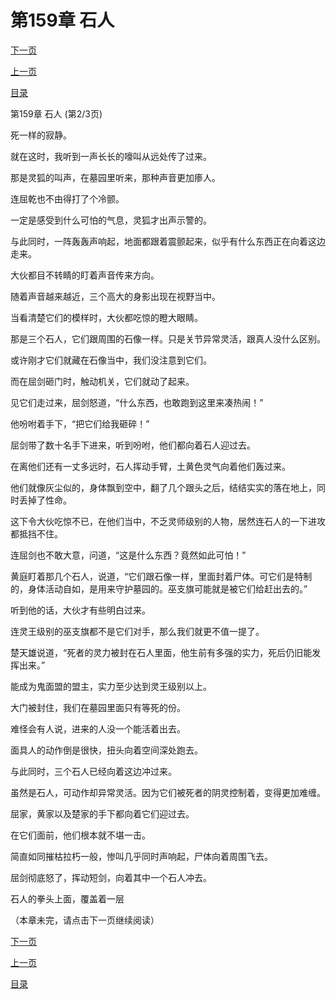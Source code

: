 <h1>第159章   石人</h1>
            <div><p><a href="./476_%E7%AC%AC159%E7%AB%A0_%E7%9F%B3%E4%BA%BA.md">下一页</a></p><p><a href="./474_%E7%AC%AC159%E7%AB%A0_%E7%9F%B3%E4%BA%BA.md">上一页</a></p><p><a href="../">目录</a></p></div>
            <div><p>第159章   石人 (第2/3页)</p><p>死一样的寂静。</p><p>就在这时，我听到一声长长的嚎叫从远处传了过来。</p><p>那是灵狐的叫声，在墓园里听来，那种声音更加瘆人。</p><p>连屈乾也不由得打了个冷颤。</p><p>一定是感受到什么可怕的气息，灵狐才出声示警的。</p><p>与此同时，一阵轰轰声响起，地面都跟着震颤起来，似乎有什么东西正在向着这边走来。</p><p>大伙都目不转睛的盯着声音传来方向。</p><p>随着声音越来越近，三个高大的身影出现在视野当中。</p><p>当看清楚它们的模样时，大伙都吃惊的瞪大眼睛。</p><p>那是三个石人，它们跟周围的石像一样。只是关节异常灵活，跟真人没什么区别。</p><p>或许刚才它们就藏在石像当中，我们没注意到它们。</p><p>而在屈剑砸门时，触动机关，它们就动了起来。</p><p>见它们走过来，屈剑怒道，“什么东西，也敢跑到这里来凑热闹！”</p><p>他吩咐着手下，“把它们给我砸碎！”</p><p>屈剑带了数十名手下进来，听到吩咐，他们都向着石人迎过去。</p><p>在离他们还有一丈多远时，石人挥动手臂，土黄色灵气向着他们轰过来。</p><p>他们就像灰尘似的，身体飘到空中，翻了几个跟头之后，结结实实的落在地上，同时丢掉了性命。</p><p>这下令大伙吃惊不已，在他们当中，不乏灵师级别的人物，居然连石人的一下进攻都抵挡不住。</p><p>连屈剑也不敢大意，问道，“这是什么东西？竟然如此可怕！”</p><p>黄庭盯着那几个石人，说道，“它们跟石像一样，里面封着尸体。可它们是特制的，身体活动自如，是用来守护墓园的。巫支旗可能就是被它们给赶出去的。”</p><p>听到他的话，大伙才有些明白过来。</p><p>连灵王级别的巫支旗都不是它们对手，那么我们就更不值一提了。</p><p>楚天雄说道，“死者的灵力被封在石人里面，他生前有多强的实力，死后仍旧能发挥出来。”</p><p>能成为鬼面盟的盟主，实力至少达到灵王级别以上。</p><p>大门被封住，我们在墓园里面只有等死的份。</p><p>难怪会有人说，进来的人没一个能活着出去。</p><p>面具人的动作倒是很快，扭头向着空间深处跑去。</p><p>与此同时，三个石人已经向着这边冲过来。</p><p>虽然是石人，可动作却异常灵活。因为它们被死者的阴灵控制着，变得更加难缠。</p><p>屈家，黄家以及楚家的手下都向着它们迎过去。</p><p>在它们面前，他们根本就不堪一击。</p><p>简直如同摧枯拉朽一般，惨叫几乎同时声响起，尸体向着周围飞去。</p><p>屈剑彻底怒了，挥动短剑，向着其中一个石人冲去。</p><p>石人的拳头上面，覆盖着一层</p><p>（本章未完，请点击下一页继续阅读）</p></div>
            <div><p><a href="./476_%E7%AC%AC159%E7%AB%A0_%E7%9F%B3%E4%BA%BA.md">下一页</a></p><p><a href="./474_%E7%AC%AC159%E7%AB%A0_%E7%9F%B3%E4%BA%BA.md">上一页</a></p><p><a href="../">目录</a></p></div>